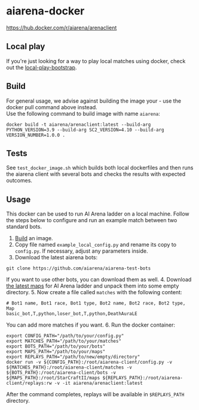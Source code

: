 # aiarena-docker
https://hub.docker.com/r/aiarena/arenaclient

## Local play

If you're just looking for a way to play local matches using docker, check out the [local-play-bootstrap](https://github.com/aiarena/local-play-bootstrap).

## Build

For general usage, we advise against building the image your - use the docker pull command above instead.  
Use the following command to build image with name `aiarena`:

```
docker build -t aiarena/arenaclient:latest --build-arg PYTHON_VERSION=3.9 --build-arg SC2_VERSION=4.10 --build-arg VERSION_NUMBER=1.0.0 .
```

## Tests

See ``test_docker_image.sh`` which builds both local dockerfiles and then runs the aiarena client with several bots and checks the results with expected outcomes.

## Usage

This docker can be used to run AI Arena ladder on a local machine.
Follow the steps below to configure and run an example match between two standard bots.

1. [Build](#Build) an image.
2. Copy file named `example_local_config.py` and rename its copy to `config.py`. If necessary, adjust
  any parameters inside.
3. Download the latest aiarena bots:

  ```
  git clone https://github.com/aiarena/aiarena-test-bots
  ```

  If you want to use other bots, you can download them as well.
4. Download [the latest maps](https://aiarena.net/wiki/maps/) for AI Arena ladder and unpack them
  into some empty directory.
5. Now create a file called `matches` with the following content:

  ```
  # Bot1 name, Bot1 race, Bot1 type, Bot2 name, Bot2 race, Bot2 type, Map
  basic_bot,T,python,loser_bot,T,python,DeathAuraLE
  ```

  You can add more matches if you want.
6. Run the docker container:

  ```
  export CONFIG_PATH="/path/to/your/config.py"
  export MATCHES_PATH="/path/to/your/matches"
  export BOTS_PATH="/path/to/your/bots"
  export MAPS_PATH="/path/to/your/maps"
  export REPLAYS_PATH="/path/to/new/empty/directory"
  docker run -v ${CONFIG_PATH}:/root/aiarena-client/config.py -v ${MATCHES_PATH}:/root/aiarena-client/matches -v ${BOTS_PATH}:/root/aiarena-client/bots -v ${MAPS_PATH}:/root/StarCraftII/maps ${REPLAYS_PATH}:/root/aiarena-client/replays:rw -v -it aiarena/arenaclient:latest
  ```

  After the command completes, replays will be available in `$REPLAYS_PATH` directory.
